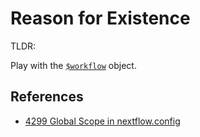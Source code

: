 # Reason for Existence

TLDR: 

Play with the [`$workflow`](https://www.nextflow.io/docs/latest/metadata.html#runtime-metadata) object.


## References
- [4299 Global Scope in nextflow.config](https://support.seqera.io/helpdesk/tickets/4299)